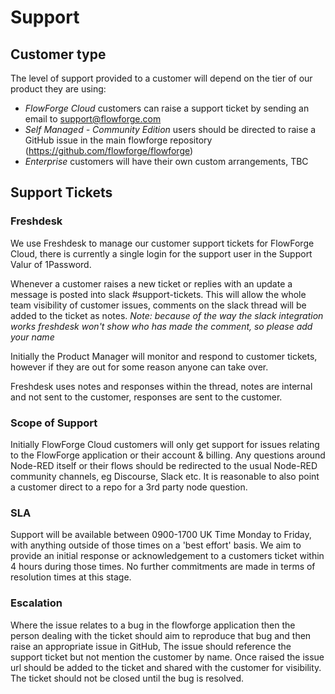# Support

## Customer type
The level of support provided to a customer will depend on the tier of our product they are using:

- *FlowForge Cloud* customers can raise a support ticket by sending an email to support@flowforge.com
- *Self Managed - Community Edition* users should be directed to raise a GitHub issue in the main flowforge repository (https://github.com/flowforge/flowforge) 
- *Enterprise* customers will have their own custom arrangements, TBC



## Support Tickets

### Freshdesk

We use Freshdesk to manage our customer support tickets for FlowForge Cloud, there is currently a single login for the support user in the Support Valur of 1Password.

Whenever a customer raises a new ticket or replies with an update a message is posted into slack #support-tickets.
This will allow the whole team visibility of customer issues, comments on the slack thread will be added to the ticket as notes. _Note: because of the way the slack integration works freshdesk won't show who has made the comment, so please add your name_

Initially the Product Manager will monitor and respond to customer tickets, however if they are out for some reason anyone can take over.

Freshdesk uses notes and responses within the thread, notes are internal and not sent to the customer, responses are sent to the customer.

### Scope of Support

Initially FlowForge Cloud customers will only get support for issues relating to the FlowForge application or their account & billing. Any questions around Node-RED itself or their flows should be redirected to the usual Node-RED community channels, eg Discourse, Slack etc. It is reasonable to also point a customer direct to a repo for a 3rd party node question.

### SLA

Support will be available between 0900-1700 UK Time Monday to Friday, with anything outside of those times on a 'best effort' basis. We aim to provide an initial response or acknowledgement to a customers ticket within 4 hours during those times. No further commitments are made in terms of resolution times at this stage.

### Escalation

Where the issue relates to a bug in the flowforge application then the person dealing with the ticket should aim to reproduce that bug and then raise an appropriate issue in GitHub, The issue should reference the support ticket but not mention the customer by name. Once raised the issue url should be added to the ticket and shared with the customer for visibility. The ticket should not be closed until the bug is resolved.

